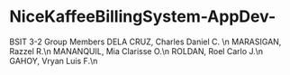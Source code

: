 # NiceKaffeeBillingSystem-AppDev-
BSIT 3-2
Group Members
DELA CRUZ, Charles Daniel C. \n
MARASIGAN, Razzel R.\n
MANANQUIL, Mia Clarisse O.\n
ROLDAN, Roel Carlo J.\n
GAHOY, Vryan Luis F.\n


